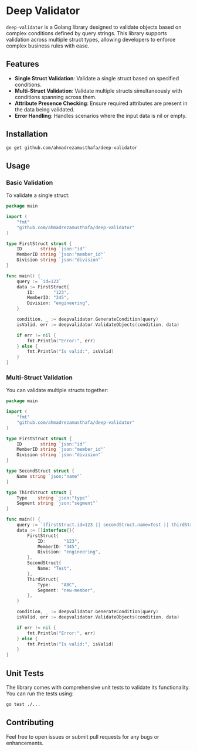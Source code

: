# Deep Validator

`deep-validator` is a Golang library designed to validate objects based on complex conditions defined by query strings.
This library supports validation across multiple struct types, allowing developers to enforce complex business rules
with ease.

## Features

- **Single Struct Validation**: Validate a single struct based on specified conditions.
- **Multi-Struct Validation**: Validate multiple structs simultaneously with conditions spanning across them.
- **Attribute Presence Checking**: Ensure required attributes are present in the data being validated.
- **Error Handling**: Handles scenarios where the input data is nil or empty.

## Installation

```bash
go get github.com/ahmadrezamusthafa/deep-validator
```

## Usage

### Basic Validation

To validate a single struct:

```go
package main

import (
	"fmt"
	"github.com/ahmadrezamusthafa/deep-validator"
)

type FirstStruct struct {
	ID       string `json:"id"`
	MemberID string `json:"member_id"`
	Division string `json:"division"`
}

func main() {
	query := `id=123`
	data := FirstStruct{
		ID:       "123",
		MemberID: "345",
		Division: "engineering",
	}

	condition, _ := deepvalidator.GenerateCondition(query)
	isValid, err := deepvalidator.ValidateObjects(condition, data)

	if err != nil {
		fmt.Println("Error:", err)
	} else {
		fmt.Println("Is valid:", isValid)
	}
}
```

### Multi-Struct Validation

You can validate multiple structs together:

```go
package main

import (
	"fmt"
	"github.com/ahmadrezamusthafa/deep-validator"
)

type FirstStruct struct {
	ID       string `json:"id"`
	MemberID string `json:"member_id"`
	Division string `json:"division"`
}

type SecondStruct struct {
	Name string `json:"name"`
}

type ThirdStruct struct {
	Type    string `json:"type"`
	Segment string `json:"segment"`
}

func main() {
	query := `(firstStruct.id=123 || secondStruct.name=Test || thirdStruct.segment=new-member) && (firstStruct.member_id=345 && secondStruct.name=Test) && thirdStruct.type=ABC`
	data := []interface{}{
		FirstStruct{
			ID:       "123",
			MemberID: "345",
			Division: "engineering",
		},
		SecondStruct{
			Name: "Test",
		},
		ThirdStruct{
			Type:    "ABC",
			Segment: "new-member",
		},
	}

	condition, _ := deepvalidator.GenerateCondition(query)
	isValid, err := deepvalidator.ValidateObjects(condition, data)

	if err != nil {
		fmt.Println("Error:", err)
	} else {
		fmt.Println("Is valid:", isValid)
	}
}
```

## Unit Tests

The library comes with comprehensive unit tests to validate its functionality. You can run the tests using:

```bash
go test ./...
```

## Contributing

Feel free to open issues or submit pull requests for any bugs or enhancements.

